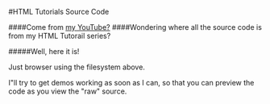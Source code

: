 #HTML Tutorials Source Code

####Come from [my YouTube?](http://www.youtube.com/pkos91)
####Wondering where all the source code is from my HTML Tutorail series?

#####Well, here it is!

Just browser using the filesystem above.

I"ll try to get demos working as soon as I can, so that you can preview the code as you view the "raw" source.


